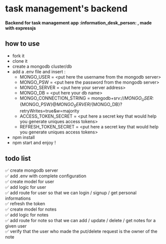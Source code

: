 # task management's backend

<h4> Backend for task management app :information_desk_person: , made with expressjs </h4>

## how to use

- fork it
- clone it
- create a mongodb cluster/db
- add a .env file and insert :
  - MONGO_USER = \<put here the username from the mongodb server\>
  - MONGO_PSW = \<put here the password from the mongodb server\>
  - MONGO_SERVER = \<put here your server address\>
  - MONGO_DB = \<put here your db name\>
  - MONGO_CONNECTION_STRING = mongodb+srv://${MONGO_USER}:${MONGO_PSW}@${MONGO_SERVER}/${MONGO_DB}?retryWrites=true&w=majority
  - ACCESS_TOKEN_SECRET = \<put here a secret key that would help you generate uniques access tokens\>
  - REFRESH_TOKEN_SECRET = \<put here a secret key that would help you generate uniques access tokens\>
- npm install
- npm start and enjoy !

## todo list

:white_check_mark: create mongodb server <br/>
:white_check_mark: add .env with complete configuration <br/>
:white_check_mark: create model for user <br/>
:white_check_mark: add logic for user <br/>
:white_check_mark: add route for user so that we can login / signup / get personal informations <br/>
:white_check_mark: refresh the token <br/>
:white_check_mark: create model for notes <br/>
:white_check_mark: add logic for notes <br/>
:white_check_mark: add route for note so that we can add / update / delete / get notes for a given user <br/>
:white_check_mark: verify that the user who made the put/delete request is the owner of the note <br/>
